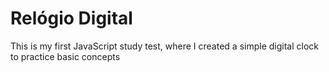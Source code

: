 # Relógio Digital

This is my first JavaScript study test, where I created a simple digital clock to practice basic concepts
